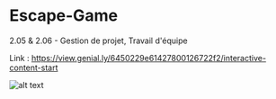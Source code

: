 # Escape-Game
2.05 &amp; 2.06 - Gestion de projet, Travail d'équipe

Link : https://view.genial.ly/6450229e61427800126722f2/interactive-content-start

![alt text](https://github.com/LouisBEDU/Escape-Game/blob/main/IUT'ESCAPE%20AFFICHE.png)
